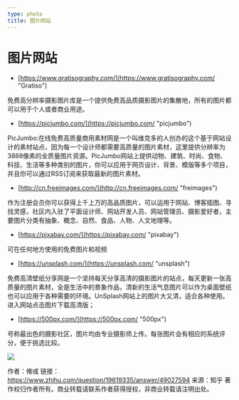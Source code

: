 ```yaml
---
type: photo
title: 图片网站
---
```


# 图片网站

- [https://www.gratisography.com/](https://www.gratisography.com/ "Gratiso")
 
免费高分辨率摄影图片库是一个提供免费高品质摄影图片的集散地，所有的图片都可以用于个人或者商业用途。


- [https://picjumbo.com/](https://picjumbo.com/ "picjumbo")

PicJumbo:在线免费高质量商用素材网是一个叫维克多的人创办的这个基于网站设计的素材站点，因为每一个设计师都需要高质量的图片素材，这里提供分辨率为3888像素的全质量图片资源。PicJumbo网站上提供动物、建筑、时尚、食物、科技、生活等多种类别的图片，你可以应用于网页设计、背景、模版等多个项目，并且你可以通过RSS订阅来获取最新的图片素材。

- [http://cn.freeimages.com/](http://cn.freeimages.com/ "freimages")

作为注册会员你可以获得上千上万的高品质图片，可以运用于网站、博客插图、寻找灵感，社区内入驻了平面设计师、网站开发人员、网站管理员、摄影爱好者，主要图片分类有抽象、概念、自然、食品、人物、人文地理等。


- [https://pixabay.com/](https://pixabay.com/ "pixabay")

可在任何地方使用的免费图片和视频


- [https://unsplash.com/](https://unsplash.com/ "unsplash")

免费高清壁纸分享网是一个坚持每天分享高清的摄影图片的站点，每天更新一张高质量的图片素材，全是生活中的景象作品，清新的生活气息图片可以作为桌面壁纸也可以应用于各种需要的环境。UnSplash网站上的图片大又清，适合各种使用。进入网站点击图片下载高清版；

- [https://500px.com/](https://500px.com/ "500px")

号称最出色的摄影社区，图片均由专业摄影师上传。每张图片会有相应的系统评分，便于挑选比较。

![](https://ws1.sinaimg.cn/large/005WXpR7ly1fj8ya66yljj31hc0zkatu.jpg)




作者：脩彧
链接：https://www.zhihu.com/question/19619335/answer/49027594
来源：知乎
著作权归作者所有。商业转载请联系作者获得授权，非商业转载请注明出处。
